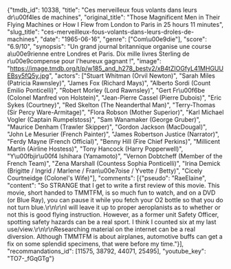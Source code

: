 {"tmdb_id": 10338, "title": "Ces merveilleux fous volants dans leurs dr\u00f4les de machines", "original_title": "Those Magnificent Men in Their Flying Machines or How I Flew from London to Paris in 25 hours 11 minutes", "slug_title": "ces-merveilleux-fous-volants-dans-leurs-droles-de-machines", "date": "1965-06-16", "genre": ["Com\u00e9die"], "score": "6.9/10", "synopsis": "Un grand journal britannique organise une course a\u00e9rienne entre Londres et Paris. Dix mille livres Sterling de r\u00e9compense pour l'heureux gagnant !", "image": "https://image.tmdb.org/t/p/w185_and_h278_bestv2/xB4tZIOGfyL41MHGUUEBsy5fQ5y.jpg", "actors": ["Stuart Whitman (Orvil Newton)", "Sarah Miles (Patricia Rawnsley)", "James Fox (Richard Mays)", "Alberto Sordi (Count Emilio Ponticelli)", "Robert Morley (Lord Rawnsley)", "Gert Fr\u00f6be (Colonel Manfred von Holstein)", "Jean-Pierre Cassel (Pierre Dubois)", "Eric Sykes (Courtney)", "Red Skelton (The Neanderthal Man)", "Terry-Thomas (Sir Percy Ware-Armitage)", "Flora Robson (Mother Superior)", "Karl Michael Vogler (Captain Rumpelstoss)", "Sam Wanamaker (George Gruber)", "Maurice Denham (Trawler Skipper)", "Gordon Jackson (MacDougal)", "John Le Mesurier (French Painter)", "James Robertson Justice (Narrator)", "Ferdy Mayne (French Official)", "Benny Hill (Fire Chief Perkins)", "Millicent Martin (Airline Hostess)", "Tony Hancock (Harry Popperwell)", "Y\u00fbjir\u00f4 Ishihara (Yamamoto)", "Vernon Dobtcheff (Member of the French Team)", "Zena Marshall (Countess Sophia Ponticelli)", "Irina Demick (Brigitte / Ingrid / Marlene / Fran\u00e7oise / Yvette / Betty)", "Cicely Courtneidge (Colonel's Wife)"], "comments": [{"pseudo": "RaeElaine", "content": "So STRANGE that I get to write a first review of this movie.  This movie, short handed to TMMTFM, is so much fun to watch, and on a DVD (or Blue Ray), you can pause it while you fetch your O2 bottle so that you do not turn blue.\r\n\r\nI will leave it up to proper aeroplanists as to whether or not this is good flying instruction.  However, as a former unit Safety Officer, spotting safety hazards can be a real sport.  I think I counted six at my last use/view.\r\n\r\nResearching material on the internet can be a real diversion.  Although TMMTFM is about airplanes, automotive buffs can get a fix on some splendid specimens, that were before my time."}], "recommandations_id": [11575, 38792, 44071, 25495], "youtube_key": "TO7-_fGqGTg"}